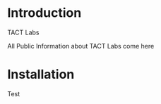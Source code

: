 # Introduction 

TACT Labs

All Public Information about TACT Labs come here

# Installation

Test



